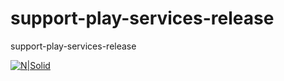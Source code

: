 # support-play-services-release
support-play-services-release

[![N|Solid](https://raw.githubusercontent.com/guimaraf/guimaraf.github.io/master/img/paypal.png)](https://www.paypal.com/cgi-bin/webscr?cmd=_s-xclick&hosted_button_id=T6D35D68JGL8E&source=url)